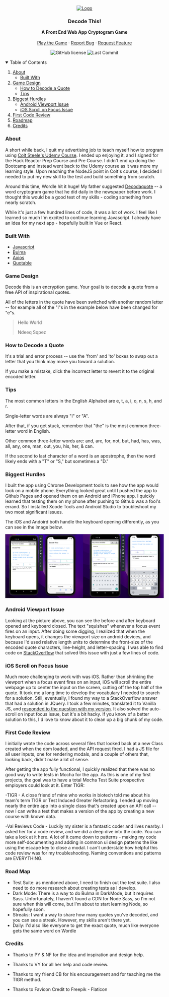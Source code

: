 
<br />
<div align="center">
  <a href="https://decodethis.app">
    <img src="https://decodethis.app/Images/Decodethis-OG-Image.png" alt="Logo">
  </a>
<h3 align="center">Decode This!</h3>

  <p align="center">
    <strong>A Front End Web App Cryptogram Game</strong>
    <br />
    <br />
    <a href="https://decodethis.app/">Play the Game</a>
    ·
    <a href="https://github.com/ReadingTheDocumentation/DecodeThis/issues">Report Bug</a>
    ·
    <a href="https://github.com/ReadingTheDocumentation/DecodeThis/issues">Request Feature</a>
  </p>
</div>

<p align="center">
<img alt="GitHub license" src="https://img.shields.io/github/license/ReadingTheDocumentation/DecodeThis?color=blue">
<img alt="Last Commit" src="https://img.shields.io/github/last-commit/ReadingTheDocumentation/DecodeThis/main"

</p>

<br />

  <details open>
  <summary>Table of Contents</summary>
  <ol>
    <li>
      <a href="#about">About</a>
      <ul>
        <li><a href="#built-with">Built With</a></li>
      </ul>
    </li>
    <li>
      <a href="#the-game">Game Design</a>
      <ul>
        <li><a href="#howto">How to Decode a Quote</a></li>
        <li><a href="#tips">Tips</a></li>
      </ul>
    </li>
    <li>
      <a href="#hurdles">Biggest Hurdles</a>
      <ul>
        <li><a href="#viewport">Android Viewport Issue</a></li>
        <li><a href="#iOSScroll">iOS Scroll on Focus Issue</a></li>
      </ul>
    </li>
    <li><a href="#codereview">First Code Review</a></li>
    <li><a href="#roadmap">Roadmap</a></li>
    <li><a href="#credits">Credits</a></li>
  </ol>
</details>
  
### About
  
A short while back, I quit my advertising job to teach myself how to program using [Colt Steele's Udemy Course](https://www.udemy.com/course/the-web-developer-bootcamp/). I
ended up enjoying it, and I signed for the Hack Reactor Prep Course and Pre Course. I didn't end up doing the
Bootcamp and instead went back to the Udemy course as it was more my learning style. Upon reaching the NodeJS point
in Colt's course, I decided I needed to put my new skill to the test and build something from scratch.  

Around this time, Wordle hit it huge! My father suggested [Decodaquote](https://decodaquote.com/) -- a word cryptogram game that he did daily in the newspaper before work. I thought this would be a good test of my skills - coding something from nearly scratch.  

While it's just a few hundred lines of code, it was a lot of work. I feel like I learned so much I'm excited to continue learning Javascript. I already have an idea for my next app - hopefully built in Vue or React.  

### Built With
- [Javascript](https://www.ecma-international.org/publications-and-standards/standards/ecma-262/)  
- [Bulma](bulma.io)  
- [Axios](https://axios-http.com/docs/intro)  
- [Quotable](https://github.com/lukePeavey/quotable)  

### Game Design  

Decode this is an encryption game. Your goal is to decode a quote from a free API of inspirational quotes.  

All of the letters in the quote have been switched with another random letter -- for example all of the "l"s in the example below have been changed for "e"s.  

>Hello World
>
>Ndeeq Sqpez

### How to Decode a Quote  

It's a trial and error process -- use the 'from' and 'to' boxes to swap out a letter that you think may move you toward a solution.  

If you make a mistake, click the incorrect letter to revert it to the original encoded letter.  

### Tips  

The most common letters in the English Alphabet are e, t, a, i, o, n, s, h, and r.  

Single-letter words are always "I" or "A".  

After that, if you get stuck, remember that "the" is the most common three-letter word in English.  

Other common three-letter words are: and, are, for, not, but, had, has, was, all, any, one, man, out, you, his, her, & can.  

If the second to last character of a word is an apostrophe, then the word likely ends with a "T" or "S," but sometimes a "D."  

### Biggest Hurdles  

I built the app using Chrome Development tools to see how the app would look on a mobile phone. Everything looked great until I pushed the app to Github Pages and opened them on an Android and iPhone app. I quickly learned that testing them on my phone after pushing to Github was a fool's errand. So I installed Xcode Tools and Android Studio to troubleshoot my two most significant issues.  

The iOS and Andoird both handle the keyboard opening differently, as you can see in the image below.  

<img src="Images/BeforeAfterKeyboard.png">  

### Android Viewport Issue  

Looking at the picture above, you can see the before and after keyboard opened and keyboard closed. The text "squishes" whenever a focus event fires on an input. After doing some digging, I realized that when the keyboard opens, it changes the viewport size on android devices, and because I'd used relative length units to determine the front-size of the encoded quote characters, line-height, and letter-spacing. I was able to find code on [StackOverflow](https://stackoverflow.com/a/62054041/17197174) that solved this issue with just a few lines of code.  

### iOS Scroll on Focus Issue  

Much more challenging to work with was iOS. Rather than shrinking the viewport when a focus event fires on an input, iOS will scroll the entire webpage up to center the input on the screen, cutting off the top half of the quote. It took me a long time to develop the vocabulary I needed to search for a solution. Still, eventually, I found my way to a StackOverflow answer that had a solution in JQuery. I took a few minutes, translated it to Vanilla JS, and [responded to the question with my version](https://stackoverflow.com/a/70857776/17197174). It also solved the auto-scroll on input focus issue, but it's a bit hacky. If you know of a better solution to this, I'd love to know about it to clean up a big chunk of my code.  


### First Code Review  

I initially wrote the code across several files that looked back at a new Class created when the dom loaded, and the API request fired. I had a JS file for all user inputs, one for rendering modals, and a couple of others that, looking back, didn't make a lot of sense.  

After getting the app fully functional, I quickly realized that there was no good way to write tests in Mocha for the app. As this is one of my first projects, the goal was to have a total Mocha Test Suite prospective employers could look at it. Enter TIGR:  

-TIGR
    - A close friend of mine who works in biotech told me about his team's term TIGR or Test Induced Greater Refactoring. I ended up moving nearly the entire app into a single class that's created upon an API call -- now I can write a test that makes a version of the app by creating a new course with known data.  

-Val Reviews Code
    - Luckily my sister is a fantastic coder and lives nearby. I asked her for a code review, and we did a deep dive into the code. You can take a look at it here. A lot of it came down to patterns - making my code more self-documenting and adding in common ui design patterns the like using the escape key to close a modal. I can't understate how helpful this code review was for my troubleshooting. Naming conventions and patterns are EVERYTHING.   


### Road Map  

- Test Suite: as mentioned above, I need to finish out the test suite. I also need to do more research about creating tests as I develop.  
- Dark Mode: There is a way to do Bulma in DarkMode, but it requires Sass. Unfortunately, I haven't found a CDN for Node Sass, so I'm not sure when this will come, but I'm about to start learning Node, so hopefully soon.  
- Streaks: I want a way to share how many quotes you've decoded, and you can see a streak. However, my skills aren't there yet.  
- Daily: I'd also like everyone to get the exact quote, much like everyone gets the same word on Wordle  

### Credits  

- Thanks to PY & NF for the idea and inspiration and design help.

- Thanks to VY for all her help and code review.

- Thanks to my friend CB for his encouragement and for teaching me the TIGR method.

- Thanks to Favicon Credit to Freepik - Flaticon
